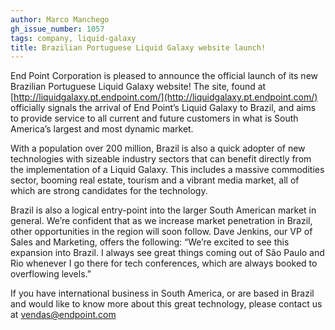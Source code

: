 ```yaml
---
author: Marco Manchego
gh_issue_number: 1057
tags: company, liquid-galaxy
title: Brazilian Portuguese Liquid Galaxy website launch!
---
```


End Point Corporation is pleased to announce the official launch of its new Brazilian Portuguese Liquid Galaxy website! The site, found at [http://liquidgalaxy.pt.endpoint.com/](http://liquidgalaxy.pt.endpoint.com/) officially signals the arrival of End Point’s Liquid Galaxy to Brazil, and aims to provide service to all current and future customers in what is South America’s largest and most dynamic market.

With a population over 200 million, Brazil is also a quick adopter of new technologies with sizeable industry sectors that can benefit directly from the implementation of a Liquid Galaxy. This includes a massive commodities sector, booming real estate, tourism and a vibrant media market, all of which are strong candidates for the technology.

Brazil is also a logical entry-point into the larger South American market in general. We’re confident that as we increase market penetration in Brazil, other opportunities in the region will soon follow. Dave Jenkins, our VP of Sales and Marketing, offers the following: “We’re excited to see this expansion into Brazil. I always see great things coming out of São Paulo and Rio whenever I go there for tech conferences, which are always booked to overflowing levels.”

If you have international business in South America, or are based in Brazil and would like to know more about this great technology, please contact us at [vendas@endpoint.com](mailto:vendas@endpoint.com)
